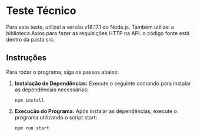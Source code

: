 # Teste Técnico

Para este teste, utilizei a versão v18.17.1 do Node.js. Também utilizei a biblioteca Axios para fazer as requisições HTTP na API. o código fonte está dentro da pasta src.

## Instruções

Para rodar o programa, siga os passos abaixo:

1. **Instalação de Dependências:**
   Execute o seguinte comando para instalar as dependências necessárias:
   ```
   npm install
   ```

2. **Execução do Programa:**
   Após instalar as dependências, execute o programa utilizando o script start:
   ```
   npm run start
   ```
